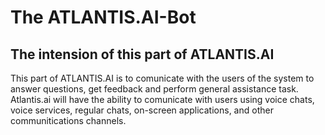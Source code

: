 # The ATLANTIS.AI-Bot

## The intension of this part of ATLANTIS.AI

This part of ATLANTIS.AI is to comunicate with the users of the system to answer questions, get feedback and perform general assistance task. Atlantis.ai will have the ability to comunicate with users using voice chats, voice services, regular chats, on-screen applications, and other communitications channels.


